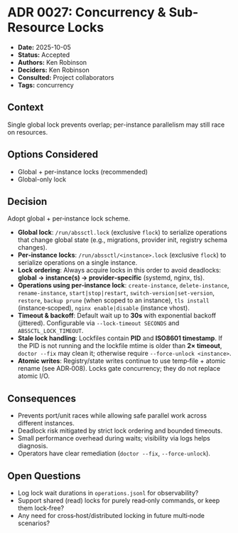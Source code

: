 # ADR 0027: Concurrency & Sub-Resource Locks

- **Date:** 2025-10-05
- **Status:** Accepted
- **Authors:** Ken Robinson
- **Deciders:** Ken Robinson
- **Consulted:** Project collaborators
- **Tags:** concurrency

## Context
Single global lock prevents overlap; per-instance parallelism may still race on resources.

## Options Considered
- Global + per-instance locks (recommended)
- Global-only lock

## Decision
Adopt global + per‑instance lock scheme.

- **Global lock**: `/run/abssctl.lock` (exclusive `flock`) to serialize operations that change global state (e.g., migrations, provider init, registry schema changes).
- **Per‑instance locks**: `/run/abssctl/<instance>.lock` (exclusive `flock`) to serialize operations on a single instance.
- **Lock ordering**: Always acquire locks in this order to avoid deadlocks: **global → instance(s) → provider‑specific** (systemd, nginx, tls).
- **Operations using per‑instance lock**: `create-instance`, `delete-instance`, `rename-instance`, `start|stop|restart`, `switch-version|set-version`, `restore`, `backup prune` (when scoped to an instance), `tls install` (instance‑scoped), `nginx enable|disable` (instance vhost).
- **Timeout & backoff**: Default wait up to **30s** with exponential backoff (jittered). Configurable via `--lock-timeout SECONDS` and `ABSSCTL_LOCK_TIMEOUT`.
- **Stale lock handling**: Lockfiles contain **PID** and **ISO8601 timestamp**. If the PID is not running and the lockfile mtime is older than **2× timeout**, `doctor --fix` may clean it; otherwise require `--force-unlock <instance>`.
- **Atomic writes**: Registry/state writes continue to use temp‑file + atomic rename (see ADR‑008). Locks gate concurrency; they do not replace atomic I/O.

## Consequences
- Prevents port/unit races while allowing safe parallel work across different instances.
- Deadlock risk mitigated by strict lock ordering and bounded timeouts.
- Small performance overhead during waits; visibility via logs helps diagnosis.
- Operators have clear remediation (`doctor --fix`, `--force-unlock`).

## Open Questions
- Log lock wait durations in `operations.jsonl` for observability?
- Support shared (read) locks for purely read‑only commands, or keep them lock‑free?
- Any need for cross‑host/distributed locking in future multi‑node scenarios?
